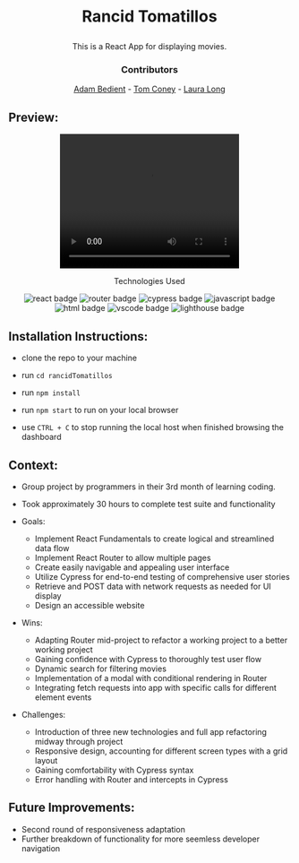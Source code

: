 # <p align="center">Rancid Tomatillos</p>
<p align="center">This is a React App for displaying movies.</p>

### <p align="center">Contributors</p>
<div align="center">
  
[Adam Bedient](https://github.com/cOdeBedient) - [Tom Coney](https://github.com/tconey23) - [Laura Long](https://github.com/lalonggone)

</div>

## Preview:
<div align="center">
<video src='./public/Mar-30-2024 09-22-24.mp4' width="320" height="240" controls></video>

</div>

<p align="center">Technologies Used</p>
<div align="center">
  <img src="https://img.shields.io/badge/React-61DAFB?logo=react&logoColor=000&style=for-the-badge" alt="react badge">
  <img src="https://img.shields.io/badge/React%20Router-CA4245?logo=reactrouter&logoColor=fff&style=for-the-badge" alt="router badge">
  <img src="https://img.shields.io/badge/Cypress-69D3A7?logo=cypress&logoColor=fff&style=for-the-badge" alt="cypress badge">
  <img src="https://img.shields.io/badge/JavaScript-F7DF1E?logo=javascript&logoColor=000&style=for-the-badge" alt="javascript badge">
  <img src="https://img.shields.io/badge/HTML5-E34F26?logo=html5&logoColor=fff&style=for-the-badge" alt="html badge">
  <img src="https://img.shields.io/badge/Visual%20Studio%20Code-007ACC?logo=visualstudiocode&logoColor=fff&style=for-the-badge" alt="vscode badge">
  <img src="https://img.shields.io/badge/Lighthouse-F44B21?logo=lighthouse&logoColor=fff&style=for-the-badge" alt="lighthouse badge">
</div>

## Installation Instructions:
- clone the repo to your machine
  
    
- run `cd rancidTomatillos`
- run `npm install`
- run `npm start` to run on your local browser
- use `CTRL + C` to stop running the local host when finished browsing the dashboard

## Context:
<!-- wins, challenges, time spent, etc -->
- Group project by programmers in their 3rd month of learning coding.
- Took approximately 30 hours to complete test suite and functionality
- Goals:
  
  - Implement React Fundamentals to create logical and streamlined data flow
  - Implement React Router to allow multiple pages
  - Create easily navigable and appealing user interface
  - Utilize Cypress for end-to-end testing of comprehensive user stories
  - Retrieve and POST data with network requests as needed for UI display
  - Design an accessible website
    
- Wins:

  - Adapting Router mid-project to refactor a working project to a better working project
  - Gaining confidence with Cypress to thoroughly test user flow
  - Dynamic search for filtering movies
  - Implementation of a modal with conditional rendering in Router
  - Integrating fetch requests into app with specific calls for different element events
  
- Challenges:

  - Introduction of three new technologies and full app refactoring midway through project
  - Responsive design, accounting for different screen types with a grid layout
  - Gaining comfortability with Cypress syntax 
  - Error handling with Router and intercepts in Cypress

## Future Improvements:

  - Second round of responsiveness adaptation
  - Further breakdown of functionality for more seemless developer navigation

